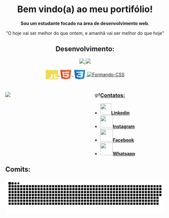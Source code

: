 <div align="center">
  <h1>Bem vindo(a) ao meu portifólio!</h1>
  <p><strong>Sou um estudante focado na área de desenvolvimento web.</strong></p>
  <p>"O hoje vai ser melhor do que ontem, e amanhã vai ser melhor do que hoje"</p>
  
  <h2>Desenvolvimento:</h2>
  <a href="https://github.com/Felipeguimaraes777">
  <img height="180em" src="https://github-readme-stats.vercel.app/api?username=Felipeguimaraes777&show_icons=true&theme=dark&include_all_commits=true&count_private=true"/>
  <img height="180em" src="https://github-readme-stats.vercel.app/api/top-langs/?username=Felipeguimaraes777&layout=dark&langs_count=7&theme=dark"/>
</div>

<div align="center">
  <div style="display: inline_block"><br>
    <img align="center" alt="Formando-Js" height="30" width="40" src="https://raw.githubusercontent.com/devicons/devicon/master/icons/javascript/javascript-plain.svg">
    <img align="center" alt="Formando -HTML" height="30" width="40" src="https://raw.githubusercontent.com/devicons/devicon/master/icons/html5/html5-original.svg">
    <img align="center" alt="Formando-CSS" height="30" width="40" src="https://raw.githubusercontent.com/devicons/devicon/master/icons/css3/css3-original.svg">
    <img align="center" alt="Formando-CSS" height="40" width="40" src="https://img.icons8.com/color/344/c-sharp-logo-2.png">
  </div>
</div>
</br>

<div align="right">
    <img align="left" alt="gif"  height="200" width="300" src="https://i.gifer.com/origin/58/58900feee180210334de854c6d148bcb_w200.webp" alt="">
</div>
 
<h3>Contatos:</h3>
<div style="display: inline_block">
    <ul>  
      <li><img src="https://cdn-icons-png.flaticon.com/512/145/145807.png" alt="" height="35" width="35"><a href="https://www.linkedin.com/in/felipe-guimar%C3%A3es-148468232/" target="_blank"><strong>Linkedin</strong></a></li>
      <li><img src="https://img.icons8.com/fluency/2x/instagram-new.png" alt="" height="40" width="40"><a href="https://www.instagram.com/felipe_guima_ofc/" target="_blank"><strong>Instagram</strong></a></li>
      <li><img src="https://img.icons8.com/color/344/facebook-circled--v5.png" alt="" height="40" width="40"><a href="https://www.facebook.com/profile.php?id=100080336079335" target="_blank"><strong>Facebook</strong></a></li>
      <li><img src="https://img.icons8.com/color/344/whatsapp--v1.png" alt="" height="40" width="40"><a href="https://api.whatsapp.com/send?phone=5511960844667" target="_blank"><strong>Whatsapp</strong></a></li>
    </ul>
  </div>
  
 <div>
   <h2>Comits:</h2>
 </div>
 
  ![Snake animation](https://github.com/Felipeguimaraes777/Felipeguimaraes777/blob/output/github-contribution-grid-snake.svg)
